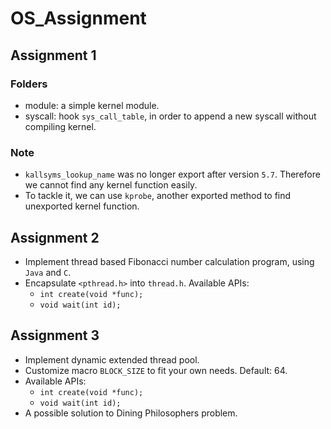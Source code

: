# OS_Assignment

## Assignment 1

### Folders

- module: a simple kernel module.
- syscall: hook `sys_call_table`, in order to append a new syscall without compiling kernel.

### Note

- `kallsyms_lookup_name` was no longer export after version `5.7`. Therefore we cannot find any kernel function easily.
- To tackle it, we can use `kprobe`, another exported method to find unexported kernel function. 



## Assignment 2

- Implement thread based Fibonacci number calculation program, using `Java` and `C`.
- Encapsulate `<pthread.h>` into `thread.h`. Available APIs: 
  - `int create(void *func);`
  - `void wait(int id);`


## Assignment 3

- Implement dynamic extended thread pool.
- Customize macro `BLOCK_SIZE` to fit your own needs. Default: 64.
- Available APIs: 
  - `int create(void *func);`
  - `void wait(int id);`
- A possible solution to Dining Philosophers problem.
